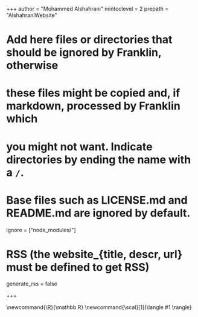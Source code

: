 <!--
Add here global page variables to use throughout your website.
-->
+++
author = "Mohammed Alshahrani"
mintoclevel = 2
prepath = "AlshahraniWebsite"
<!-- prepath     = get(ENV, "PREVIEW_FRANKLIN_PREPATH", "AlshahraniWebsite")  -->
<!-- website_url = get(ENV, "PREVIEW_FRANKLIN_WEBSITE_URL", "mmogib.github.io")  -->


# Add here files or directories that should be ignored by Franklin, otherwise
# these files might be copied and, if markdown, processed by Franklin which
# you might not want. Indicate directories by ending the name with a `/`.
# Base files such as LICENSE.md and README.md are ignored by default.
ignore = ["node_modules/"]

# RSS (the website_{title, descr, url} must be defined to get RSS)
generate_rss = false
<!-- website_title = "Dr. Mohammed Alshahrani - Teaching"
website_descr = "A hub for courses taught by Dr. Mohammed Alshahrani"
website_url   = "https://mmogib.github.io/AlshahraniTeaching.jl/" -->
+++

<!--
Add here global latex commands to use throughout your pages.
-->
\newcommand{\R}{\mathbb R}
\newcommand{\scal}[1]{\langle #1 \rangle}
